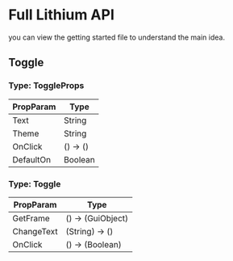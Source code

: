 # Full Lithium API

you can view the getting started file to understand the main idea.
## Toggle

### Type: ToggleProps
| PropParam  | Type |
| ------------- | ------------- |
|  Text  |  String  |
|  Theme  | String  |
|  OnClick  | () -> ()  |
|  DefaultOn  | Boolean  |


### Type: Toggle
| PropParam  | Type |
| ------------- | ------------- |
|  GetFrame  |  () -> (GuiObject)  |
|  ChangeText  | (String) -> ()  |
|  OnClick  | () -> (Boolean)  |

